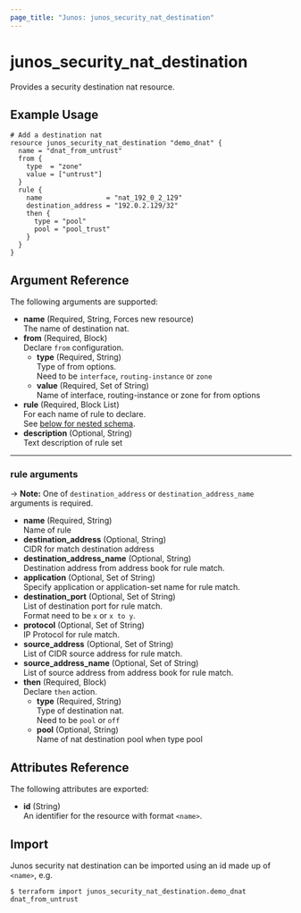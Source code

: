 ```yaml
---
page_title: "Junos: junos_security_nat_destination"
---
```


# junos_security_nat_destination

Provides a security destination nat resource.

## Example Usage

```hcl
# Add a destination nat
resource junos_security_nat_destination "demo_dnat" {
  name = "dnat_from_untrust"
  from {
    type  = "zone"
    value = ["untrust"]
  }
  rule {
    name                = "nat_192_0_2_129"
    destination_address = "192.0.2.129/32"
    then {
      type = "pool"
      pool = "pool_trust"
    }
  }
}
```

## Argument Reference

The following arguments are supported:

- **name** (Required, String, Forces new resource)  
  The name of destination nat.
- **from** (Required, Block)  
  Declare `from` configuration.
  - **type** (Required, String)  
    Type of from options.  
    Need to be `interface`, `routing-instance` or `zone`
  - **value** (Required, Set of String)  
    Name of interface, routing-instance or zone for from options
- **rule** (Required, Block List)  
  For each name of rule to declare.  
  See [below for nested schema](#rule-arguments).
- **description** (Optional, String)  
  Text description of rule set

---

### rule arguments

-> **Note:** One of `destination_address` or `destination_address_name` arguments is required.

- **name** (Required, String)  
  Name of rule
- **destination_address** (Optional, String)  
  CIDR for match destination address
- **destination_address_name** (Optional, String)  
  Destination address from address book for rule match.
- **application** (Optional, Set of String)  
  Specify application or application-set name for rule match.
- **destination_port** (Optional, Set of String)  
  List of destination port for rule match.  
  Format need to be `x` or `x to y`.
- **protocol** (Optional, Set of String)  
  IP Protocol for rule match.
- **source_address** (Optional, Set of String)  
  List of CIDR source address for rule match.
- **source_address_name** (Optional, Set of String)  
  List of source address from address book for rule match.
- **then** (Required, Block)  
  Declare `then` action.
  - **type** (Required, String)  
    Type of destination nat.  
    Need to be `pool` or `off`
  - **pool** (Optional, String)  
    Name of nat destination pool when type pool

## Attributes Reference

The following attributes are exported:

- **id** (String)  
  An identifier for the resource with format `<name>`.

## Import

Junos security nat destination can be imported using an id made up of `<name>`, e.g.

```shell
$ terraform import junos_security_nat_destination.demo_dnat dnat_from_untrust
```
